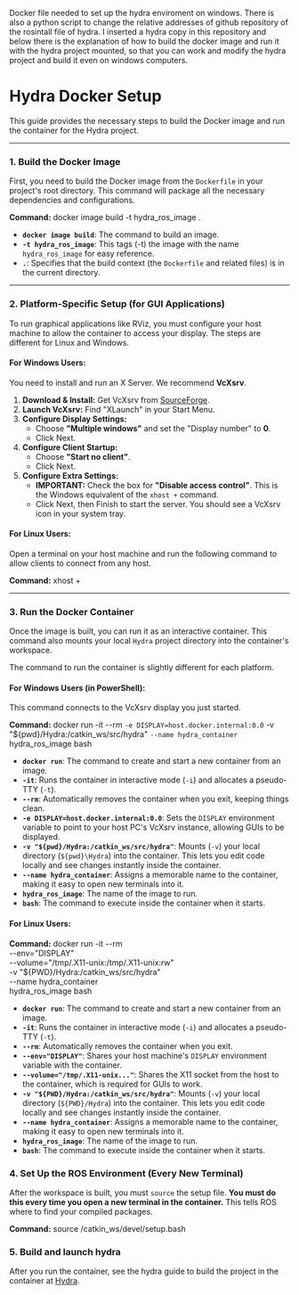 Docker file needed to set up the hydra enviroment on windows. There is also a python script to change the relative addresses of github repository of the rosintall file of hydra.
I inserted a hydra copy in this repository and below there is the explanation of how to build the docker image and run it with the hydra project mounted, so that you can work and modify the hydra project and build it even on windows computers.

# Hydra Docker Setup

This guide provides the necessary steps to build the Docker image and run the container for the Hydra project.

---

### 1. Build the Docker Image

First, you need to build the Docker image from the `Dockerfile` in your project's root directory. 
This command will package all the necessary dependencies and configurations.

**Command:**
docker image build -t hydra_ros_image .

- **`docker image build`**: The command to build an image.
- **`-t hydra_ros_image`**: This tags (-t) the image with the name `hydra_ros_image` for easy reference.
- **`.`**: Specifies that the build context (the `Dockerfile` and related files) is in the current directory.

---

### 2. Platform-Specific Setup (for GUI Applications)

To run graphical applications like RViz, you must configure your host machine to allow the container to access your display. The steps are different for Linux and Windows.

#### For Windows Users:
You need to install and run an X Server. We recommend **VcXsrv**.

1.  **Download & Install:** Get VcXsrv from [SourceForge](https://sourceforge.net/projects/vcxsrv/).
2.  **Launch VcXsrv:** Find "XLaunch" in your Start Menu.
3.  **Configure Display Settings:**
    * Choose **"Multiple windows"** and set the "Display number" to **0**.
    * Click Next.
4.  **Configure Client Startup:**
    * Choose **"Start no client"**.
    * Click Next.
5.  **Configure Extra Settings:**
    * **IMPORTANT:** Check the box for **"Disable access control"**. This is the Windows equivalent of the `xhost +` command.
    * Click Next, then Finish to start the server. You should see a VcXsrv icon in your system tray.

#### For Linux Users:
Open a terminal on your host machine and run the following command to allow clients to connect from any host.

**Command:**
xhost +

---


### 3. Run the Docker Container

Once the image is built, you can run it as an interactive container. This command also mounts your 
local `Hydra` project directory into the container's workspace.

The command to run the container is slightly different for each platform.

#### For Windows Users (in PowerShell):
This command connects to the VcXsrv display you just started.

**Command:**
docker run -it --rm `
  -e DISPLAY=host.docker.internal:0.0 `
  -v "${pwd}/Hydra:/catkin_ws/src/hydra" `
  --name hydra_container `
  hydra_ros_image bash

* **`docker run`**: The command to create and start a new container from an image.
* **`-it`**: Runs the container in interactive mode (`-i`) and allocates a pseudo-TTY (`-t`).
* **`--rm`**: Automatically removes the container when you exit, keeping things clean.
* **`-e DISPLAY=host.docker.internal:0.0`**: Sets the `DISPLAY` environment variable to point to your host PC's VcXsrv instance, allowing GUIs to be displayed.
* **`-v "${pwd}/Hydra:/catkin_ws/src/hydra"`**: Mounts (`-v`) your local directory (`${pwd}\Hydra`) into the container. This lets you edit code locally and see changes instantly inside the container.
* **`--name hydra_container`**: Assigns a memorable name to the container, making it easy to open new terminals into it.
* **`hydra_ros_image`**: The name of the image to run.
* **`bash`**: The command to execute inside the container when it starts.

#### For Linux Users:
**Command:**
docker run -it --rm \
  --env="DISPLAY" \
  --volume="/tmp/.X11-unix:/tmp/.X11-unix:rw" \
  -v "${PWD}/Hydra:/catkin_ws/src/hydra" \
  --name hydra_container \
  hydra_ros_image bash
  
* **`docker run`**: The command to create and start a new container from an image.
* **`-it`**: Runs the container in interactive mode (`-i`) and allocates a pseudo-TTY (`-t`).
* **`--rm`**: Automatically removes the container when you exit.
* **`--env="DISPLAY"`**: Shares your host machine's `DISPLAY` environment variable with the container.
* **`--volume="/tmp/.X11-unix..."`**: Shares the X11 socket from the host to the container, which is required for GUIs to work.
* **`-v "${PWD}/Hydra:/catkin_ws/src/hydra"`**: Mounts (`-v`) your local directory (`${PWD}/Hydra`) into the container. This lets you edit code locally and see changes instantly inside the container.
* **`--name hydra_container`**: Assigns a memorable name to the container, making it easy to open new terminals into it.
* **`hydra_ros_image`**: The name of the image to run.
* **`bash`**: The command to execute inside the container when it starts.

### 4. Set Up the ROS Environment (Every New Terminal)

After the workspace is built, you must `source` the setup file. **You must do this every time you open a new terminal in the container.** This tells ROS where to find your compiled packages.

**Command:**
source /catkin_ws/devel/setup.bash


### 5. Build and launch hydra

After you run the container, see the hydra guide to build the project in the container at [Hydra](https://github.com/MIT-SPARK/Hydra).
